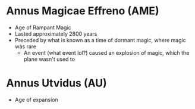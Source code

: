 # Annus Magicae Effreno (AME)
- Age of Rampant Magic
- Lasted approximately 2800 years
- Preceded by what is known as a time of dormant magic, where magic was rare
	- An event (what event lol?) caused an explosion of magic, which the plane wasn't used to
# Annus Utvidus (AU)
- Age of expansion